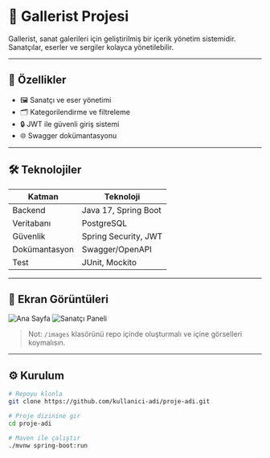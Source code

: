 # 🎨 Gallerist Projesi

Gallerist, sanat galerileri için geliştirilmiş bir içerik yönetim sistemidir. Sanatçılar, eserler ve sergiler kolayca yönetilebilir.

---

## 🚀 Özellikler

- 🖼️ Sanatçı ve eser yönetimi
- 🗂️ Kategorilendirme ve filtreleme
- 🔒 JWT ile güvenli giriş sistemi
- 🌐 Swagger dokümantasyonu

---

## 🛠️ Teknolojiler

| Katman | Teknoloji |
|--------|-----------|
| Backend | Java 17, Spring Boot |
| Veritabanı | PostgreSQL |
| Güvenlik | Spring Security, JWT |
| Dokümantasyon | Swagger/OpenAPI |
| Test | JUnit, Mockito |

---

## 📸 Ekran Görüntüleri

![Ana Sayfa](images/homepage.png)
![Sanatçı Paneli](images/artist-panel.png)

> Not: `/images` klasörünü repo içinde oluşturmalı ve içine görselleri koymalısın.

---

## ⚙️ Kurulum

```bash
# Repoyu klonla
git clone https://github.com/kullanici-adi/proje-adi.git

# Proje dizinine gir
cd proje-adi

# Maven ile çalıştır
./mvnw spring-boot:run
